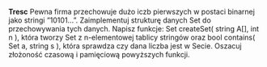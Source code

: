 **Tresc**
Pewna firma przechowuje dużo iczb pierwszych w postaci binarnej jako stringi ”10101...”.
Zaimplementuj strukturę danych Set do przechowywania tych danych. Napisz funkcje:
Set createSet( string A[], int n ), która tworzy Set z n-elementowej tablicy stringów
oraz bool contains( Set a, string s ), która sprawdza czy dana liczba jest w Secie.
Oszacuj złożoność czasową i pamięciową powyższych funkcji.
